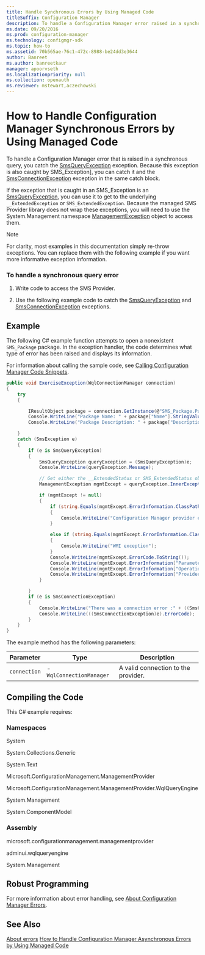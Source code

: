 ```yaml
---
title: Handle Synchronous Errors by Using Managed Code
titleSuffix: Configuration Manager
description: To handle a Configuration Manager error raised in a synchronous query, catch the SmsQueryException exception.
ms.date: 09/20/2016
ms.prod: configuration-manager
ms.technology: configmgr-sdk
ms.topic: how-to
ms.assetid: 70b565ae-76c1-472c-8988-be24dd3e3644
author: Banreet
ms.author: banreetkaur
manager: apoorvseth
ms.localizationpriority: null
ms.collection: openauth
ms.reviewer: mstewart,aczechowski
---
```

# How to Handle Configuration Manager Synchronous Errors by Using Managed Code
To handle a Configuration Manager error that is raised in a synchronous query, you catch the [SmsQueryException](/previous-versions/system-center/developer/cc147436(v=msdn.10)) exception. Because this exception is also caught by SMS_Exception], you can catch it and the [SmsConnectionException](/previous-versions/system-center/developer/cc147431(v=msdn.10)) exception in the same catch block.  

 If the exception that is caught in an SMS_Exception is an [SmsQueryException](/previous-versions/system-center/developer/cc147436(v=msdn.10)), you can use it to get to the underlying `__ExtendedException` or `SMS_ExtendedException`. Because the managed SMS Provider library does not wrap these exceptions, you will need to use the System.Management namespace [ManagementException](/dotnet/api/system.management.managementexception) object to access them.  

> [!NOTE]
>  For clarity, most examples in this documentation simply re-throw exceptions. You can replace them with the following example if you want more informative exception information.  

### To handle a synchronous query error  

1.  Write code to access the SMS Provider.  

2.  Use the following example code to catch the [SmsQueryException](/previous-versions/system-center/developer/cc147436(v=msdn.10)) and [SmsConnectionException](/previous-versions/system-center/developer/cc147431(v=msdn.10)) exceptions.  

## Example  
 The following C# example function attempts to open a nonexistent `SMS_Package` package. In the exception handler, the code determines what type of error has been raised and displays its information.  

 For information about calling the sample code, see [Calling Configuration Manager Code Snippets](../../../develop/core/understand/calling-code-snippets.md).  

```c#  
public void ExerciseException(WqlConnectionManager connection)  
{  
    try  
    {  

        IResultObject package = connection.GetInstance(@"SMS_Package.PackageID='UNKNOWN'");  
        Console.WriteLine("Package Name: " + package["Name"].StringValue);  
        Console.WriteLine("Package Description: " + package["Description"].StringValue);  

    }  
    catch (SmsException e)  
    {  
        if (e is SmsQueryException)  
        {  
            SmsQueryException queryException = (SmsQueryException)e;  
            Console.WriteLine(queryException.Message);  

            // Get either the __ExtendedStatus or SMS_ExtendedStatus object and display various properties.  
            ManagementException mgmtExcept = queryException.InnerException as ManagementException;  

            if (mgmtExcept != null)  
            {  
                if (string.Equals(mgmtExcept.ErrorInformation.ClassPath.ToString(), "SMS_ExtendedStatus", StringComparison.OrdinalIgnoreCase) == true)  
                {  
                    Console.WriteLine("Configuration Manager provider exception");  
                }  

                else if (string.Equals(mgmtExcept.ErrorInformation.ClassPath.ToString(), "__ExtendedStatus", StringComparison.OrdinalIgnoreCase) == true)  
                {  
                    Console.WriteLine("WMI exception");  
                }  
                Console.WriteLine(mgmtExcept.ErrorCode.ToString());  
                Console.WriteLine(mgmtExcept.ErrorInformation["ParameterInfo"].ToString());  
                Console.WriteLine(mgmtExcept.ErrorInformation["Operation"].ToString());  
                Console.WriteLine(mgmtExcept.ErrorInformation["ProviderName"].ToString());  
            }  

        }  
        if (e is SmsConnectionException)  
        {  
            Console.WriteLine("There was a connection error :" + ((SmsConnectionException)e).Message);  
            Console.WriteLine(((SmsConnectionException)e).ErrorCode);  
        }  
    }  
}  

```  

 The example method has the following parameters:  

|Parameter|Type|Description|  
|---------------|----------|-----------------|  
|`connection`|-   `WqlConnectionManager`|A valid connection to the provider.|  

## Compiling the Code  
 This C# example requires:  

### Namespaces  
 System  

 System.Collections.Generic  

 System.Text  

 Microsoft.ConfigurationManagement.ManagementProvider  

 Microsoft.ConfigurationManagement.ManagementProvider.WqlQueryEngine  

 System.Management  

 System.ComponentModel  

### Assembly  
 microsoft.configurationmanagement.managementprovider  

 adminui.wqlqueryengine  

 System.Management  

## Robust Programming  
 For more information about error handling, see [About Configuration Manager Errors](../../../develop/core/understand/about-configuration-manager-errors.md).  

## See Also  
 [About errors](about-configuration-manager-errors.md)
 [How to Handle Configuration Manager Asynchronous Errors by Using Managed Code](../../../develop/core/understand/how-to-handle-configuration-manager-asynchronous-errors-by-using-managed-code.md)
